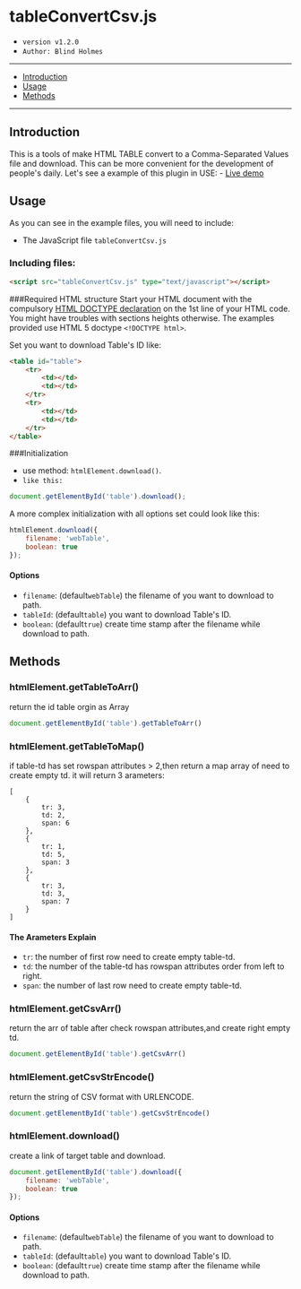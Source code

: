 # tableConvertCsv.js
- `version v1.2.0`
- `Author: Blind Holmes`

----
- [Introduction](https://github.com/hewenhan/webTableConvertCsv#introduction)
- [Usage](https://github.com/hewenhan/webTableConvertCsv#usage)
- [Methods](https://github.com/hewenhan/webTableConvertCsv#methods)

----

## Introduction
This is a tools of make HTML TABLE convert to a Comma-Separated Values file and download.
This can be more convenient for the development of people's daily.
Let's see a example of this plugin in USE:
	- [Live demo](http://hewenhan.github.io/webTableConvertCsv/)

## Usage
As you can see in the example files, you will need to include:
 - The JavaScript file `tableConvertCsv.js`

### Including files:
```html
<script src="tableConvertCsv.js" type="text/javascript"></script>
```

###Required HTML structure
Start your HTML document with the compulsory [HTML DOCTYPE declaration](http://www.corelangs.com/html/introduction/doctype.html) on the 1st line of your HTML code. You might have troubles with sections heights otherwise. The examples provided use HTML 5 doctype `<!DOCTYPE html>`.

Set you want to download Table's ID like:
```html
<table id="table">
	<tr>
		<td></td>
		<td></td>
	</tr>
	<tr>
		<td></td>
		<td></td>
	</tr>
</table>
```

###Initialization
- use method: `htmlElement.download()`.
- `like this:`
```javascript
document.getElementById('table').download();
```

A more complex initialization with all options set could look like this:
```javascript
htmlElement.download({
	filename: 'webTable',
	boolean: true
});
```

#### Options
- `filename`: (default`webTable`) the filename of you want to download to path.
- `tableId`: (default`table`) you want to download Table's ID.
- `boolean`: (default`true`) create time stamp after the filename while download to path.

## Methods
### htmlElement.getTableToArr()
return the id table orgin as Array
```javascript
document.getElementById('table').getTableToArr()
```

### htmlElement.getTableToMap()
if table-td has set rowspan attributes > 2,then return a map array of need to create empty td.
it will return 3 arameters:
```array
[
	{
	    tr: 3,
	    td: 2,
	    span: 6
	},
	{
	    tr: 1,
	    td: 5,
	    span: 3
	},
	{
	    tr: 3,
	    td: 3,
	    span: 7
	}
]
```
#### The Arameters Explain
- `tr`: the number of first row need to create empty table-td.
- `td`: the number of the table-td has rowspan attributes order from left to right.
- `span`: the number of last row need to create empty table-td.

### htmlElement.getCsvArr()
return the arr of table after check rowspan attributes,and create right empty td.
```javascript
document.getElementById('table').getCsvArr()
```

### htmlElement.getCsvStrEncode()
return the string of CSV format with URLENCODE.
```javascript
document.getElementById('table').getCsvStrEncode()
```

### htmlElement.download()
create a link of target table and download.
```javascript
document.getElementById('table').download({
	filename: 'webTable',
	boolean: true
});
```
#### Options
- `filename`: (default`webTable`) the filename of you want to download to path.
- `tableId`: (default`table`) you want to download Table's ID.
- `boolean`: (default`true`) create time stamp after the filename while download to path.
